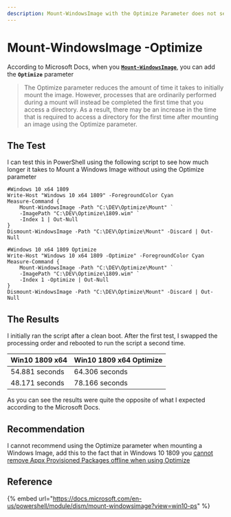```yaml
---
description: Mount-WindowsImage with the Optimize Parameter does not seem to work properly
---
```


# Mount-WindowsImage -Optimize

According to Microsoft Docs, when you [**`Mount-WindowsImage`**](https://docs.microsoft.com/en-us/powershell/module/dism/mount-windowsimage?view=win10-ps), you can add the **`Optimize`** parameter

> The Optimize parameter reduces the amount of time it takes to initially mount the image. However, processes that are ordinarily performed during a mount will instead be completed the first time that you access a directory. As a result, there may be an increase in the time that is required to access a directory for the first time after mounting an image using the Optimize parameter.

## The Test

I can test this in PowerShell using the following script to see how much longer it takes to Mount a Windows Image without using the Optimize parameter

```text
#Windows 10 x64 1809
Write-Host "Windows 10 x64 1809" -ForegroundColor Cyan
Measure-Command {
    Mount-WindowsImage -Path "C:\DEV\Optimize\Mount" `
    -ImagePath "C:\DEV\Optimize\1809.wim" `
    -Index 1 | Out-Null
}
Dismount-WindowsImage -Path "C:\DEV\Optimize\Mount" -Discard | Out-Null

#Windows 10 x64 1809 Optimize
Write-Host "Windows 10 x64 1809 -Optimize" -ForegroundColor Cyan
Measure-Command {
    Mount-WindowsImage -Path "C:\DEV\Optimize\Mount" `
    -ImagePath "C:\DEV\Optimize\1809.wim" `
    -Index 1 -Optimize | Out-Null
}
Dismount-WindowsImage -Path "C:\DEV\Optimize\Mount" -Discard | Out-Null
```

## The Results

I initially ran the script after a clean boot.  After the first test, I swapped the processing order and rebooted to run the script a second time.

| Win10 1809 x64 | Win10 1809 x64 Optimize |
| :--- | :--- |
| 54.881 seconds | 64.306 seconds |
| 48.171 seconds | 78.166 seconds |

As you can see the results were quite the opposite of what I expected according to the Microsoft Docs.

## Recommendation

I cannot recommend using the Optimize parameter when mounting a Windows Image, add this to the fact that in Windows 10 1809 you [cannot remove Appx Provisioned Packages offline when using Optimize](windows-10-1809-appx-issues.md)

## Reference

{% embed url="https://docs.microsoft.com/en-us/powershell/module/dism/mount-windowsimage?view=win10-ps" %}

